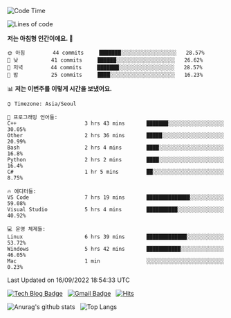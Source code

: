 <!-- ### Hi there 👋 -->

<!--
**dnchoi/dnchoi** is a ✨ _special_ ✨ repository because its `README.md` (this file) appears on your GitHub profile.

Here are some ideas to get you started:

- 🔭 I’m currently working on ...
- 🌱 I’m currently learning ...
- 👯 I’m looking to collaborate on ...
- 🤔 I’m looking for help with ...
- 💬 Ask me about ...
- 📫 How to reach me: ...
- 😄 Pronouns: ...
- ⚡ Fun fact: ...
-->

<!--START_SECTION:waka-->
![Code Time](http://img.shields.io/badge/Code%20Time-162%20hrs%2020%20mins-blue)

![Lines of code](https://img.shields.io/badge/%EC%A0%80%EB%8A%94%20%EC%97%AC%ED%83%9C%EA%B9%8C%EC%A7%80%20-58%20Thousand%20%EC%A4%84%EC%9D%98%20%EC%BD%94%EB%93%9C%EB%A5%BC%20%EC%9E%91%EC%84%B1%ED%96%88%EC%96%B4%EC%9A%94.-blue)

**저는 아침형 인간이에요. 🐤** 

```text
🌞 아침         44 commits     ███████░░░░░░░░░░░░░░░░░░   28.57% 
🌆 낮　         41 commits     ██████░░░░░░░░░░░░░░░░░░░   26.62% 
🌃 저녁         44 commits     ███████░░░░░░░░░░░░░░░░░░   28.57% 
🌙 밤　         25 commits     ████░░░░░░░░░░░░░░░░░░░░░   16.23%

```


📊 **저는 이번주를 이렇게 시간을 보냈어요.** 

```text
⌚︎ Timezone: Asia/Seoul

💬 프로그래밍 언어들: 
C++                      3 hrs 43 mins       ███████░░░░░░░░░░░░░░░░░░   30.05% 
Other                    2 hrs 36 mins       █████░░░░░░░░░░░░░░░░░░░░   20.99% 
Bash                     2 hrs 4 mins        ████░░░░░░░░░░░░░░░░░░░░░   16.8% 
Python                   2 hrs 2 mins        ████░░░░░░░░░░░░░░░░░░░░░   16.4% 
C#                       1 hr 5 mins         ██░░░░░░░░░░░░░░░░░░░░░░░   8.75%

🔥 에디터들: 
VS Code                  7 hrs 19 mins       ██████████████░░░░░░░░░░░   59.08% 
Visual Studio            5 hrs 4 mins        ██████████░░░░░░░░░░░░░░░   40.92%

💻 운영 체제들: 
Linux                    6 hrs 39 mins       █████████████░░░░░░░░░░░░   53.72% 
Windows                  5 hrs 42 mins       ███████████░░░░░░░░░░░░░░   46.05% 
Mac                      1 min               ░░░░░░░░░░░░░░░░░░░░░░░░░   0.23%

```


 Last Updated on 16/09/2022 18:54:33 UTC
<!--END_SECTION:waka-->


[![Tech Blog Badge](http://img.shields.io/badge/-Tech%20blog-black?style=flat-square&logo=github&link=https://zzsza.github.io/)](https://dnchoi.github.io/)
&nbsp;
[![Gmail Badge](https://img.shields.io/badge/Gmail-d14836?style=flat-square&logo=Gmail&logoColor=white&link=mailto:snugyun01@gmail.com)](mailto:dongnyeokc@gmail.com)
&nbsp;
[![Hits](https://hits.seeyoufarm.com/api/count/incr/badge.svg?url=https%3A%2F%2Fgithub.com%2Fgjbae1212%2Fhit-counter&count_bg=%233D7CC8&title_bg=%23555555&icon=&icon_color=%23E7E7E7&title=hits&edge_flat=false)](https://hits.seeyoufarm.com)

![Anurag's github stats](https://github-readme-stats.vercel.app/api?username=dnchoi&show_icons=true&theme=tokyonight)
&nbsp;
![Top Langs](https://github-readme-stats.vercel.app/api/top-langs/?username=dnchoi&layout=compact&theme=tokyonight)

<div align='center'>
